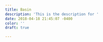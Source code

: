 ```yaml
---
title: Basin
description: 'This is the description for '
date: 2018-04-18 21:45:07 -0400
color: ''
draft: true

---
```

